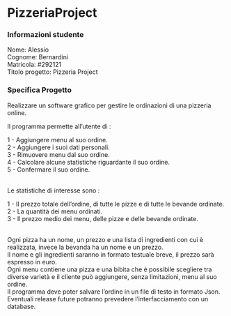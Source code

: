 # PizzeriaProject

### Informazioni studente
Nome:				Alessio<br>
Cognome:			Bernardini<br>
Matricola:			#292121<br>
Titolo progetto:	Pizzeria Project<br>

### Specifica Progetto

Realizzare un software grafico per gestire le ordinazioni di una pizzeria online.<br>

Il programma permette all’utente di :<br>

1 -	Aggiungere menu al suo ordine.<br>
2 -	Aggiungere i suoi dati personali.<br>
3 -	Rimuovere menu dal suo ordine.<br>
4 -	Calcolare alcune statistiche riguardante il suo ordine.<br>
5 -	Confermare il suo ordine.<br><br>

Le statistiche di interesse sono :<br>

1 -	Il prezzo totale dell’ordine, di tutte le pizze e di tutte le bevande ordinate.<br>
2 -	La quantità dei menu ordinati.<br>
3 -	Il prezzo medio dei menu, delle pizze e delle bevande ordinate.<br><br>

Ogni pizza ha un nome, un prezzo e una lista di ingredienti con cui è realizzata, invece la bevanda ha un nome e un prezzo.<br>
Il nome e gli ingredienti saranno in formato testuale breve, il prezzo sarà espresso in euro.<br>
Ogni menu contiene una pizza e una bibita che è possibile scegliere tra diverse varietà e il cliente può aggiungere, senza limitazioni, menu al suo ordine.<br>
Il programma deve poter salvare l’ordine in un file di testo in formato Json. Eventuali release future potranno prevedere l’interfacciamento con un database.<br>
